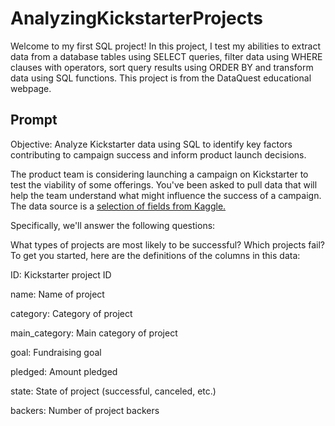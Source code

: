 # AnalyzingKickstarterProjects

Welcome to my first SQL project! In this project, I test my abilities to extract data from a database tables using SELECT queries, filter data using WHERE clauses with operators, sort query results using ORDER BY
and transform data using SQL functions. This project is from the DataQuest educational webpage.

## Prompt

Objective: Analyze Kickstarter data using SQL to identify key factors contributing to campaign success and inform product launch decisions.

The product team is considering launching a campaign on Kickstarter to test the viability of some offerings. You've been asked to pull data that will help the team understand what might influence the success of a campaign. The data source is a [selection of fields from Kaggle.](https://www.kaggle.com/datasets/kemical/kickstarter-projects)

Specifically, we'll answer the following questions:

What types of projects are most likely to be successful?
Which projects fail?
To get you started, here are the definitions of the columns in this data:

ID: Kickstarter project ID

name: Name of project

category: Category of project

main_category: Main category of project

goal: Fundraising goal

pledged: Amount pledged

state: State of project (successful, canceled, etc.)

backers: Number of project backers
